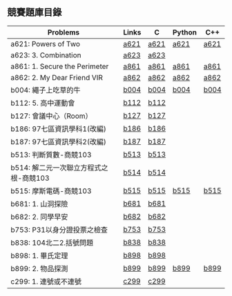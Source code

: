 ## 競賽題庫目錄

|Problems|Links|C|Python|C++|
|-|-|-|-|-|
|a621: Powers of Two|[a621](Contents/a621/a621.md)|[a621](Contents/a621/a621.c)|[a621](Contents/a621/a621.py)|[a621](Contents/a621/a621.cpp)|
|a623: 3. Combination|[a623](Contents/a623/a623.md)|[a623](Contents/a623/a623.c)|||
|a861: 1. Secure the Perimeter|[a861](Contents/a861/a861.md)|[a861](Contents/a861/a861.c)|[a861](Contents/a861/a861.py)|[a861](Contents/a861/a861.cpp)|
|a862: 2. My Dear Friend VIR|[a862](Contents/a862/a862.md)|[a862](Contents/a862/a862.c)|[a862](Contents/a862/a862.py)|[a862](Contents/a862/a862.cpp)|
|b004: 繩子上吃草的牛|[b004](Contents/b004/b004.md)|[b004](Contents/b004/b004.c)|[b004](Contents/b004/b004.py)|[b004](Contents/b004/b004.cpp)|
|b112: 5. 高中運動會|[b112](Contents/b112/b112.md)|[b112](Contents/b112/b112.c)|||
|b127: 會議中心（Room）|[b127](Contents/b127/b127.md)|[b127](Contents/b127/b127.c)|||
|b186: 97七區資訊學科1(改編)|[b186](Contents/b186/b186.md)|[b186](Contents/b186/b186.c)|||
|b187: 97七區資訊學科2(改編)|[b187](Contents/b187/b187.md)|[b187](Contents/b187/b187.c)|||
|b513: 判斷質數-商競103|[b513](Contents/b513/b513.md)|[b513](Contents/b513/b513.c)|||
|b514: 解二元一次聯立方程式之根-商競103|[b514](Contents/b514/b514.md)|[b514](Contents/b514/b514.c)|||
|b515: 摩斯電碼-商競103|[b515](Contents/b515/b515.md)|[b515](Contents/b515/b515.c)|[b515](Contents/b515/b515.py)|[b515](Contents/b515/b515.cpp)|
|b681: 1. 山洞探險|[b681](Contents/b681/b681.md)|[b681](Contents/b681/b681.c)|||
|b682: 2. 同學早安|[b682](Contents/b682/b682.md)|[b682](Contents/b682/b682.c)|||
|b753: P31以身分證投票之檢查|[b753](Contents/b753/b753.md)|[b753](Contents/b753/b753.c)|||
|b838: 104北二2.括號問題|[b838](Contents/b838/b838.md)|[b838](Contents/b838/b838.c)|||
|b898: 1. 畢氏定理|[b898](Contents/b898/b898.md)|[b898](Contents/b898/b898.c)|||
|b899: 2. 物品探測|[b899](Contents/b899/b899.md)|[b899](Contents/b899/b899.c)|[b899](Contents/b899/b899.py)|[b899](Contents/b899/b899.cpp)|
|c299: 1. 連號或不連號|[c299](Contents/c299/c299.md)|[c299](Contents/c299/c299.c)|||
